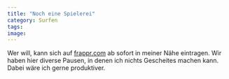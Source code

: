 ```yaml
---
title: "Noch eine Spielerei"
category: Surfen
tags: 
image: 
---
```


Wer will, kann sich auf [frappr.com](http://www.frappr.com/misantropolis) ab sofort in meiner Nähe eintragen. Wir haben hier diverse Pausen, in denen ich nichts Gescheites machen kann. Dabei wäre ich gerne produktiver.